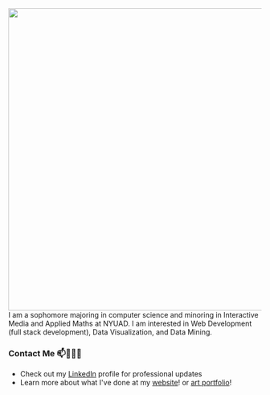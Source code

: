 <!--
**sashanksilwal/sashanksilwal** is a ✨ _special_ ✨ repository because its `README.md` (this file) appears on your GitHub profile.

Here are some ideas to get you started:

- 🔭 I’m currently working on ...
- 🌱 I’m currently learning ...
- 👯 I’m looking to collaborate on ...
- 🤔 I’m looking for help with ...
- 💬 Ask me about ...
- 📫 How to reach me: ...
- 😄 Pronouns: ...
- ⚡ Fun fact: ...
-->
<img src = "https://github.com/sashanksilwal/sashanksilwal/blob/master/banner-text.gif" width = 600>
I am a sophomore majoring in computer science and minoring in Interactive Media and Applied Maths at NYUAD. I am interested in Web Development (full stack development), Data Visualization, and Data Mining. 

### Contact Me 📫👩🏻‍💻
- Check out my [LinkedIn](https://www.linkedin.com/in/sashank-silwal-a3606a1a0/) profile for professional updates
- Learn more about what I've done at my [website](https://sashanksilwal.github.io)! or [art portfolio](https://sashanksilwal.github.io/portfolio/index.html)!
